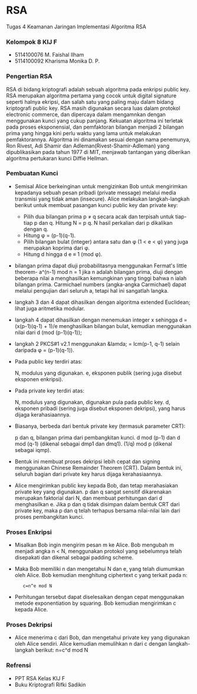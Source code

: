 # RSA
Tugas 4 Keamanan Jaringan Implementasi Algoritma RSA

### Kelompok 8 KIJ F
+ 5114100076 M. Faishal Ilham
+ 5114100092 Kharisma Monika D. P.

### Pengertian RSA 
   RSA di bidang kriptografi adalah sebuah algoritma pada enkripsi public key. RSA merupakan algoritma pertama yang cocok untuk digital signature seperti halnya ekripsi, dan salah satu yang paling maju dalam bidang kriptografi public key. RSA masih digunakan secara luas dalam protokol electronic commerce, dan dipercaya dalam mengamnkan dengan menggunakan kunci yang cukup panjang.
   Kekuatan algoritma ini terletak pada proses eksponensial, dan pemfaktoran bilangan menjadi 2 bilangan prima yang hingga kini perlu waktu yang lama untuk melakukan pemfaktorannya. Algoritma ini dinamakan sesuai dengan nama penemunya, Ron Rivest, Adi Shamir dan Adleman(Rivest-Shamir-Adleman) yang dipublikasikan pada tahun 1977 di MIT, menjawab tantangan yang diberikan algoritma pertukaran kunci Diffie Hellman.

### Pembuatan Kunci 
- Semisal Alice berkeinginan untuk mengizinkan Bob untuk mengirimkan kepadanya sebuah pesan pribadi (private message) melalui media transmisi yang tidak aman (insecure). Alice melakukan langkah-langkah berikut untuk membuat pasangan kunci public key dan private key:

    - Pilih dua bilangan prima p ≠ q secara acak dan terpisah untuk tiap-tiap p dan q. Hitung N = p q. N hasil perkalian dari p dikalikan dengan q.
    - Hitung φ = (p-1)(q-1).
    - Pilih bilangan bulat (integer) antara satu dan φ (1 < e < φ) yang juga merupakan koprima dari φ.
    - Hitung d hingga d e ≡ 1 (mod φ).
- bilangan prima dapat diuji probabilitasnya menggunakan Fermat's little theorem- a^(n-1) mod n = 1 jika n adalah bilangan prima, diuji dengan beberapa nilai a menghasilkan kemungkinan yang tinggi bahwa n ialah bilangan prima. Carmichael numbers (angka-angka Carmichael) dapat melalui pengujian dari seluruh a, tetapi hal ini sangatlah langka.
- langkah 3 dan 4 dapat dihasilkan dengan algoritma extended Euclidean; lihat juga aritmetika modular.
- langkah 4 dapat dihasilkan dengan menemukan integer x sehingga d = (x(p-1)(q-1) + 1)/e menghasilkan bilangan bulat, kemudian menggunakan nilai dari d (mod (p-1)(q-1));
- langkah 2 PKCS#1 v2.1 menggunakan &lamda; = lcm(p-1, q-1) selain daripada φ = (p-1)(q-1)).


- Pada public key terdiri atas:

    N, modulus yang digunakan.
    e, eksponen publik (sering juga disebut eksponen enkripsi).


- Pada private key terdiri atas:

    N, modulus yang digunakan, digunakan pula pada public key.
    d, eksponen pribadi (sering juga disebut eksponen dekripsi), yang harus dijaga kerahasiaannya.

- Biasanya, berbeda dari bentuk private key (termasuk parameter CRT):

    p dan q, bilangan prima dari pembangkitan kunci.
    d mod (p-1) dan d mod (q-1) (dikenal sebagai dmp1 dan dmq1).
    (1/q) mod p (dikenal sebagai iqmp).

- Bentuk ini membuat proses dekripsi lebih cepat dan signing menggunakan Chinese Remainder Theorem (CRT). Dalam bentuk ini, seluruh bagian dari private key harus dijaga kerahasiaannya.

- Alice mengirimkan public key kepada Bob, dan tetap merahasiakan private key yang digunakan. p dan q sangat sensitif dikarenakan merupakan faktorial dari N, dan membuat perhitungan dari d menghasilkan e. Jika p dan q tidak disimpan dalam bentuk CRT dari private key, maka p dan q telah terhapus bersama nilai-nilai lain dari proses pembangkitan kunci.

### Proses Enkripsi
- Misalkan Bob ingin mengirim pesan m ke Alice. Bob mengubah m menjadi angka n < N, menggunakan protokol yang sebelumnya telah disepakati dan dikenal sebagai padding scheme.

- Maka Bob memiliki n dan mengetahui N dan e, yang telah diumumkan oleh Alice. Bob kemudian menghitung ciphertext c yang terkait pada n:

         c=n^e mod N 
- Perhitungan tersebut dapat diselesaikan dengan cepat menggunakan metode exponentiation by squaring. Bob kemudian mengirimkan c kepada Alice.

### Proses Dekripsi 
- Alice menerima c dari Bob, dan mengetahui private key yang digunakan oleh Alice sendiri. Alice kemudian memulihkan n dari c dengan langkah-langkah berikut:
     n=c^d mod N

### Refrensi
- PPT RSA Kelas KIJ F
- Buku Kriptografi Rifki Sadikin

